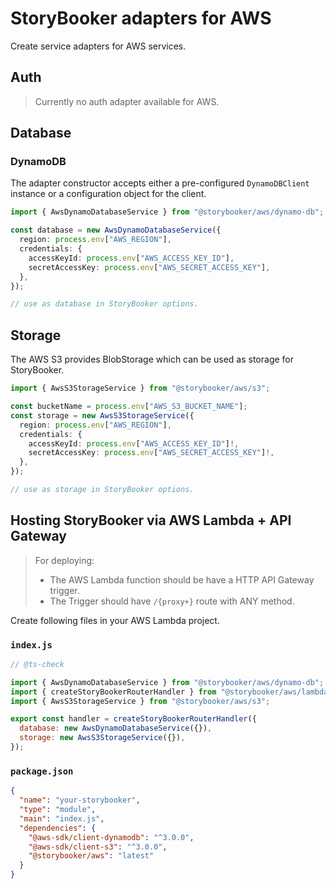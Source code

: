 # StoryBooker adapters for AWS

Create service adapters for AWS services.

## Auth

> Currently no auth adapter available for AWS.

## Database

### DynamoDB

The adapter constructor accepts either a pre-configured `DynamoDBClient` instance or a configuration object for the client.

```ts
import { AwsDynamoDatabaseService } from "@storybooker/aws/dynamo-db";

const database = new AwsDynamoDatabaseService({
  region: process.env["AWS_REGION"],
  credentials: {
    accessKeyId: process.env["AWS_ACCESS_KEY_ID"],
    secretAccessKey: process.env["AWS_SECRET_ACCESS_KEY"],
  },
});

// use as database in StoryBooker options.
```

## Storage

The AWS S3 provides BlobStorage which can be used as storage for StoryBooker.

```ts
import { AwsS3StorageService } from "@storybooker/aws/s3";

const bucketName = process.env["AWS_S3_BUCKET_NAME"];
const storage = new AwsS3StorageService({
  region: process.env["AWS_REGION"],
  credentials: {
    accessKeyId: process.env["AWS_ACCESS_KEY_ID"]!,
    secretAccessKey: process.env["AWS_SECRET_ACCESS_KEY"]!,
  },
});

// use as storage in StoryBooker options.
```

## Hosting StoryBooker via AWS Lambda + API Gateway

> For deploying:
>
> - The AWS Lambda function should be have a HTTP API Gateway trigger.
> - The Trigger should have `/{proxy+}` route with ANY method.

Create following files in your AWS Lambda project.

### `index.js`

```js
// @ts-check

import { AwsDynamoDatabaseService } from "@storybooker/aws/dynamo-db";
import { createStoryBookerRouterHandler } from "@storybooker/aws/lambda";
import { AwsS3StorageService } from "@storybooker/aws/s3";

export const handler = createStoryBookerRouterHandler({
  database: new AwsDynamoDatabaseService({}),
  storage: new AwsS3StorageService({}),
});
```

### `package.json`

```json
{
  "name": "your-storybooker",
  "type": "module",
  "main": "index.js",
  "dependencies": {
    "@aws-sdk/client-dynamodb": "^3.0.0",
    "@aws-sdk/client-s3": "^3.0.0",
    "@storybooker/aws": "latest"
  }
}
```
